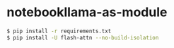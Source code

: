 # notebookllama-as-module

```bash
$ pip install -r requirements.txt
$ pip install -U flash-attn --no-build-isolation
```